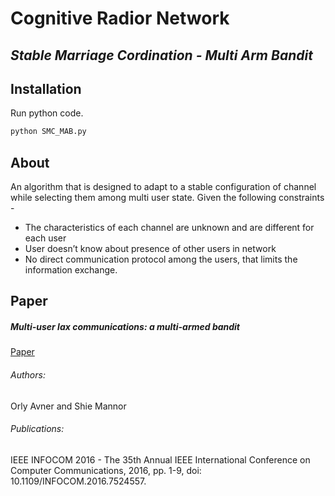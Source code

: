 # Cognitive Radior Network
## _Stable Marriage Cordination - Multi Arm Bandit_

## Installation

Run python code.

```sh
python SMC_MAB.py
```

## About
An algorithm that is designed to adapt to a stable configuration of channel while selecting them among multi user state.
Given the following constraints - 
- The characteristics of each channel are unknown and are different for each user
- User doesn’t know about presence of other users in network
- No direct communication protocol among the users, that limits the information exchange.

## Paper
##### Multi-user lax communications: a multi-armed bandit 
[Paper](https://ieeexplore.ieee.org/document/7524557)
###### Authors: 
Orly Avner and Shie Mannor
###### Publications:
 IEEE INFOCOM 2016 - The 35th Annual IEEE International Conference on Computer Communications, 2016, pp. 1-9, doi: 10.1109/INFOCOM.2016.7524557.

